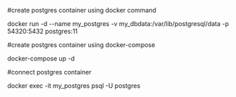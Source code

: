 #create postgres container using docker command

docker run -d --name my_postgres -v my_dbdata:/var/lib/postgresql/data -p 54320:5432 postgres:11

#create postgres container using docker-compose

docker-compose up -d

#connect postgres container

docker exec -it my_postgres psql -U postgres
